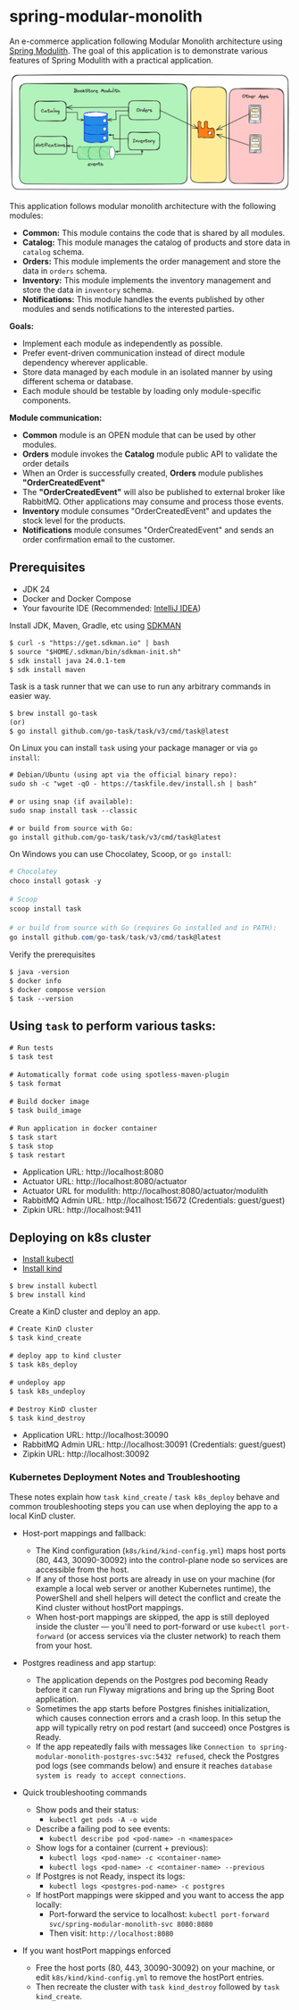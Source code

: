 # spring-modular-monolith
An e-commerce application following Modular Monolith architecture using [Spring Modulith](https://spring.io/projects/spring-modulith).
The goal of this application is to demonstrate various features of Spring Modulith with a practical application.

![bookstore-modulith.png](docs/bookstore-modulith.png)

This application follows modular monolith architecture with the following modules:

* **Common:** This module contains the code that is shared by all modules.
* **Catalog:** This module manages the catalog of products and store data in `catalog` schema.
* **Orders:** This module implements the order management and store the data in `orders` schema.
* **Inventory:** This module implements the inventory management and store the data in `inventory` schema.
* **Notifications:** This module handles the events published by other modules and sends notifications to the interested parties.

**Goals:**
* Implement each module as independently as possible.
* Prefer event-driven communication instead of direct module dependency wherever applicable.
* Store data managed by each module in an isolated manner by using different schema or database.
* Each module should be testable by loading only module-specific components.

**Module communication:**

* **Common** module is an OPEN module that can be used by other modules.
* **Orders** module invokes the **Catalog** module public API to validate the order details
* When an Order is successfully created, **Orders** module publishes **"OrderCreatedEvent"**
* The **"OrderCreatedEvent"** will also be published to external broker like RabbitMQ. Other applications may consume and process those events.
* **Inventory** module consumes "OrderCreatedEvent" and updates the stock level for the products.
* **Notifications** module consumes "OrderCreatedEvent" and sends an order confirmation email to the customer.

## Prerequisites
* JDK 24
* Docker and Docker Compose
* Your favourite IDE (Recommended: [IntelliJ IDEA](https://www.jetbrains.com/idea/))

Install JDK, Maven, Gradle, etc using [SDKMAN](https://sdkman.io/)

```shell
$ curl -s "https://get.sdkman.io" | bash
$ source "$HOME/.sdkman/bin/sdkman-init.sh"
$ sdk install java 24.0.1-tem
$ sdk install maven
```

Task is a task runner that we can use to run any arbitrary commands in easier way.

```shell
$ brew install go-task
(or)
$ go install github.com/go-task/task/v3/cmd/task@latest
```

On Linux you can install `task` using your package manager or via `go install`:

```shell
# Debian/Ubuntu (using apt via the official binary repo):
sudo sh -c "wget -qO - https://taskfile.dev/install.sh | bash"

# or using snap (if available):
sudo snap install task --classic

# or build from source with Go:
go install github.com/go-task/task/v3/cmd/task@latest
```

On Windows you can use Chocolatey, Scoop, or `go install`:

```powershell
# Chocolatey
choco install gotask -y

# Scoop
scoop install task

# or build from source with Go (requires Go installed and in PATH):
go install github.com/go-task/task/v3/cmd/task@latest
```

Verify the prerequisites

```shell
$ java -version
$ docker info
$ docker compose version
$ task --version
```

## Using `task` to perform various tasks:

```shell
# Run tests
$ task test

# Automatically format code using spotless-maven-plugin
$ task format

# Build docker image
$ task build_image

# Run application in docker container
$ task start
$ task stop
$ task restart
```

* Application URL: http://localhost:8080
* Actuator URL: http://localhost:8080/actuator
* Actuator URL for modulith: http://localhost:8080/actuator/modulith
* RabbitMQ Admin URL: http://localhost:15672 (Credentials: guest/guest)
* Zipkin URL: http://localhost:9411

## Deploying on k8s cluster
* [Install kubectl](https://kubernetes.io/docs/tasks/tools/)
* [Install kind](https://kind.sigs.k8s.io/docs/user/quick-start/)

```shell
$ brew install kubectl
$ brew install kind
```

Create a KinD cluster and deploy an app.

```shell
# Create KinD cluster
$ task kind_create

# deploy app to kind cluster 
$ task k8s_deploy

# undeploy app
$ task k8s_undeploy

# Destroy KinD cluster
$ task kind_destroy
```

* Application URL: http://localhost:30090
* RabbitMQ Admin URL: http://localhost:30091 (Credentials: guest/guest)
* Zipkin URL: http://localhost:30092

### Kubernetes Deployment Notes and Troubleshooting

These notes explain how `task kind_create` / `task k8s_deploy` behave and common troubleshooting steps you can use when deploying the app to a local KinD cluster.

- Host-port mappings and fallback:
    - The Kind configuration (`k8s/kind/kind-config.yml`) maps host ports (80, 443, 30090-30092) into the control-plane node so services are accessible from the host.
    - If any of those host ports are already in use on your machine (for example a local web server or another Kubernetes runtime), the PowerShell and shell helpers will detect the conflict and create the Kind cluster without hostPort mappings.
    - When host-port mappings are skipped, the app is still deployed inside the cluster — you'll need to port-forward or use `kubectl port-forward` (or access services via the cluster network) to reach them from your host.

- Postgres readiness and app startup:
    - The application depends on the Postgres pod becoming Ready before it can run Flyway migrations and bring up the Spring Boot application.
    - Sometimes the app starts before Postgres finishes initialization, which causes connection errors and a crash loop. In this setup the app will typically retry on pod restart (and succeed) once Postgres is Ready.
    - If the app repeatedly fails with messages like `Connection to spring-modular-monolith-postgres-svc:5432 refused`, check the Postgres pod logs (see commands below) and ensure it reaches `database system is ready to accept connections`.

- Quick troubleshooting commands
    - Show pods and their status:
        - `kubectl get pods -A -o wide`
    - Describe a failing pod to see events:
        - `kubectl describe pod <pod-name> -n <namespace>`
    - Show logs for a container (current + previous):
        - `kubectl logs <pod-name> -c <container-name>`
        - `kubectl logs <pod-name> -c <container-name> --previous`
    - If Postgres is not Ready, inspect its logs:
        - `kubectl logs <postgres-pod-name> -c postgres`
    - If hostPort mappings were skipped and you want to access the app locally:
        - Port-forward the service to localhost: `kubectl port-forward svc/spring-modular-monolith-svc 8080:8080`
        - Then visit: `http://localhost:8080`

- If you want hostPort mappings enforced
    - Free the host ports (80, 443, 30090-30092) on your machine, or edit `k8s/kind/kind-config.yml` to remove the hostPort entries.
    - Then recreate the cluster with `task kind_destroy` followed by `task kind_create`.

